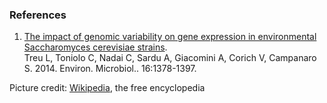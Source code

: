 ### References

1.  [The impact of genomic variability on gene expression in
    environmental Saccharomyces cerevisiae
    strains](http://europepmc.org/abstract/MED/24238297).\
    Treu L, Toniolo C, Nadai C, Sardu A, Giacomini A, Corich V,
    Campanaro S. 2014. Environ. Microbiol.. 16:1378-1397.

Picture credit:
[Wikipedia](https://commons.wikimedia.org/wiki/File:S_cerevisiae_under_DIC_microscopy.jpg),
the free encyclopedia
